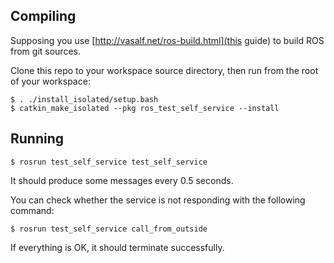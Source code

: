 ## Compiling

Supposing you use [http://vasalf.net/ros-build.html](this guide) to build ROS from git sources.

Clone this repo to your workspace source directory, then run from the root of your workspace:

```
$ . ./install_isolated/setup.bash
$ catkin_make_isolated --pkg ros_test_self_service --install
```

## Running

```
$ rosrun test_self_service test_self_service
```

It should produce some messages every 0.5 seconds.

You can check whether the service is not responding with the following command:

```
$ rosrun test_self_service call_from_outside
```

If everything is OK, it should terminate successfully.